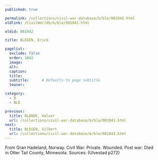 ```yaml
---
published: true

permalink: /collections/civil-war-database/b/ble/001042.html
oldlink: /CivilWar/db/b/ble/001042.html

oldid: 001042

title: BLEGEN, Erick

pagelist:
  exclude: false
  order: 1042
  image: 
  alt:
  caption:
  title:
  subtitle:      # Defaults to page subtitle
  teaser:

category: 
  - B 
  - BLE

previous:
  title: BLANDE, Halver
  url: /collections/civil-war-database/b/bla/001041.html  
next:
  title: BLEGEN, Gilbert
  url: /collections/civil-war-database/b/ble/001043.html   
---
```

From Gran Hadeland, Norway. Civil War: Private. Wounded. Post war: Died in Otter Tail County, Minnesota. Sources: (Ulvestad p272)